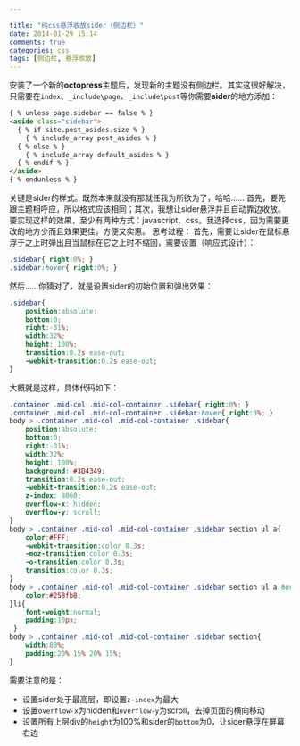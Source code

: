```yaml
---

title: "纯css悬浮收放sider（侧边栏）"
date: 2014-01-29 15:14
comments: true
categories: css
tags: [侧边栏, 悬浮收放]
---
```

安装了一个新的**octopress**主题后，发现新的主题没有侧边栏。其实这很好解决，只需要在`index`、`_include\page`、`_include\post`等你需要**sider**的地方添加：
``` html 这里为了转义在“{}”和“%”之间添加了空格，复制代码后需除去
{ % unless page.sidebar == false % }
<aside class="sidebar">
  { % if site.post_asides.size % }
    { % include_array post_asides % }
  { % else % }
    { % include_array default_asides % }
  { % endif % }
</aside>
{ % endunless % }
``` 
关键是sider的样式。既然本来就没有那就任我为所欲为了，哈哈……
首先，要先跟主题相呼应，所以格式应该相同；其次，我想让sider悬浮并且自动靠边收放。要实现这样的效果，至少有两种方式：javascript、css。我选择css，因为需要更改的地方少而且效果更佳，方便又实惠。
思考过程：
首先，需要让sider在鼠标悬浮于之上时弹出且当鼠标在它之上时不缩回，需要设置（响应式设计）：
``` css
.sidebar{ right:0%; }
.sidebar:hover{ right:0%; }
```
然后……你猜对了，就是设置sider的初始位置和弹出效果：
``` css
.sidebar{ 
	position:absolute; 
	bottom:0; 
	right:-31%; 
	width:32%; 
	height: 100%; 
	transition:0.2s ease-out; 
	-webkit-transition:0.2s ease-out;
}
```
大概就是这样，具体代码如下：
``` css
.container .mid-col .mid-col-container .sidebar{ right:0%; }
.container .mid-col .mid-col-container .sidebar:hover{ right:0%; }
body > .container .mid-col .mid-col-container .sidebar{ 
	position:absolute; 
	bottom:0; 
	right:-31%; 
	width:32%; 
	height: 100%; 
	background: #3D4349;
	transition:0.2s ease-out; 
	-webkit-transition:0.2s ease-out; 
	z-index: 8060; 
	overflow-x: hidden; 
	overflow-y: scroll; 
}
body > .container .mid-col .mid-col-container .sidebar section ul a{ 
	color:#FFF;
	-webkit-transition:color 0.3s;
	-moz-transition:color 0.3s;
	-o-transition:color 0.3s;
	transition:color 0.3s; 
}
body > .container .mid-col .mid-col-container .sidebar section ul a:hover{
 	color:#258fb8; 
}li{ 
 	font-weight:normal; 
 	padding:10px; 
 }
body > .container .mid-col .mid-col-container .sidebar section{
 	width:80%;
 	padding:20% 15% 20% 15%;
}
```
需要注意的是：
	

 - 设置sider处于最高层，即设置`z-index`为最大
 - 设置`overflow-x`为hidden和`overflow-y`为scroll，去掉页面的横向移动
 - 设置所有上层div的`height`为100%和sider的`bottom`为0，让sider悬浮在屏幕右边
